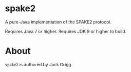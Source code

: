 # spake2
A pure-Java implementation of the SPAKE2 protocol.

Requires Java 7 or higher. Requires JDK 9 or higher to build.

# About

`spake2` is authored by Jack Grigg.
